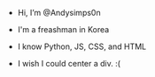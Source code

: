 - Hi, I’m @Andysimps0n

- I'm a freashman in Korea

- I know Python, JS, CSS, and HTML

- I wish I could center a div. :(


